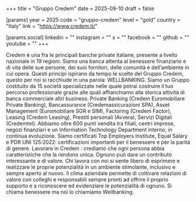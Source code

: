 +++
title = "Gruppo Credem"
date = 2025-09-10
draft = false

[params]
year = 2025
code = "gruppo-credem"
level = "gold"
country = "Italy"
link = "https://www.credem.it/"

[params.social]
linkedin = ""
instagram = ""
x = ""
facebook = ""
github = ""
youtube = ""
+++

Credem è una fra le principali banche private italiane, presente a livello nazionale in 19 regioni.
Siamo una banca attenta al benessere finanziario e di vita delle sue persone, dei suoi fornitori, delle comunità e dell’ambiente in cui opera.
Questi principi ispirano da tempo le scelte del Gruppo Credem, questo per noi si racchiude in una parola: WELLBANKING.
Siamo un Gruppo costituito da 15 società specializzate nelle quale potrai costruire il tuo percorso professionale grazie alle quali affianchiamo alla storica attività di banca commerciale altri business: Private Banking (Credem Euromobiliare Private Banking), Bancassurance (Credemassicurazioni SPA), Asset Management (Euromobiliare SGR e SIM), Factoring (Credem Factor), Leasing (Credem Leasing), Prestiti personali (Avvera), Servizi Digitali (Credemtel).
Abbiamo oltre 600 punti vendita tra filiali, centri imprese, negozi finanziari e un Information Technology Department interno, in continua evoluzione.
Siamo certificati Top Employers Institute, Equal Salary e PDR UNI 125:2022: certificazioni importanti per il benessere e per la parità di genere.
Lavorare in Credem : crediamo che ogni persona abbia caratteristiche che la rendono unica. Ognuno può dare un contributo interessante e di valore. Chi lavora con noi si sente libero di esprimere e realizzare le proprie potenzialità in un ambiente stimolante, inclusivo e sempre aperto al nuovo. Il clima aziendale permette di coltivare relazioni di valore con colleghi e responsabili sempre pronti ad offrire il proprio supporto e a riconoscere ed evidenziare le potenzialità di ognuno. Si chiama benessere ma noi lo chiamiamo Wellbanking.